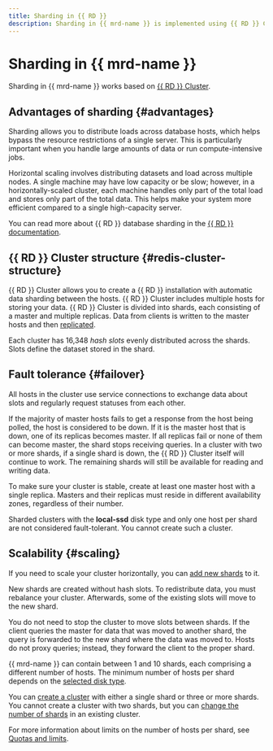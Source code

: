 ```yaml
---
title: Sharding in {{ RD }}
description: Sharding in {{ mrd-name }} is implemented using {{ RD }} Cluster. {{ RD }} Cluster allows you to create a {{ RD }} installation with automatic data sharding between the hosts. Sharding allows you to distribute loads across database hosts, which helps bypass the resource restrictions of a single server. This is particularly important when you handle large amounts of data or run compute-intensive jobs.
---
```


# Sharding in {{ mrd-name }}

Sharding in {{ mrd-name }} works based on [{{ RD }} Cluster](https://redis.io/topics/cluster-tutorial).

## Advantages of sharding {#advantages}

Sharding allows you to distribute loads across database hosts, which helps bypass the resource restrictions of a single server. This is particularly important when you handle large amounts of data or run compute-intensive jobs.

Horizontal scaling involves distributing datasets and load across multiple nodes. A single machine may have low capacity or be slow; however, in a horizontally-scaled cluster, each machine handles only part of the total load and stores only part of the total data. This helps make your system more efficient compared to a single high-capacity server.

You can read more about {{ RD }} database sharding in the [{{ RD }} documentation](https://redis.io/topics/cluster-spec).

## {{ RD }} Cluster structure {#redis-cluster-structure}

{{ RD }} Cluster allows you to create a {{ RD }} installation with automatic data sharding between the hosts. {{ RD }} Cluster includes multiple hosts for storing your data. {{ RD }} Cluster is divided into shards, each consisting of a master and multiple replicas. Data from clients is written to the master hosts and then [replicated](replication.md).

Each cluster has 16,348 *hash slots* evenly distributed across the shards. Slots define the dataset stored in the shard.

## Fault tolerance {#failover}


All hosts in the cluster use service connections to exchange data about slots and regularly request statuses from each other.

If the majority of master hosts fails to get a response from the host being polled, the host is considered to be down. If it is the master host that is down, one of its replicas becomes master. If all replicas fail or none of them can become master, the shard stops receiving queries. In a cluster with two or more shards, if a single shard is down, the {{ RD }} Cluster itself will continue to work. The remaining shards will still be available for reading and writing data.

To make sure your cluster is stable, create at least one master host with a single replica. Masters and their replicas must reside in different availability zones, regardless of their number.

Sharded clusters with the **local-ssd** disk type and only one host per shard are not considered fault-tolerant. You cannot create such a cluster.

## Scalability {#scaling}

If you need to scale your cluster horizontally, you can [add new shards](../operations/shards.md#add) to it.

New shards are created without hash slots. To redistribute data, you must rebalance your cluster. Afterwards, some of the existing slots will move to the new shard.

You do not need to stop the cluster to move slots between shards. If the client queries the master for data that was moved to another shard, the query is forwarded to the new shard where the data was moved to. Hosts do not proxy queries; instead, they forward the client to the proper shard.

{{ mrd-name }} can contain between 1 and 10 shards, each comprising a different number of hosts. The minimum number of hosts per shard depends on the [selected disk type](./storage.md#storage-type-selection).

You can [create a cluster](../operations/cluster-create.md) with either a single shard or three or more shards. You cannot create a cluster with two shards, but you can [change the number of shards](../operations/shards.md) in an existing cluster.

For more information about limits on the number of hosts per shard, see [Quotas and limits](./limits.md).
